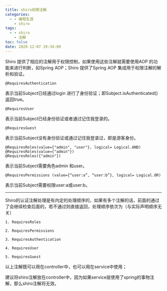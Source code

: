 ```yaml
---
title: shiro权限注解
categories:
  - - 编程生涯
    - shiro
tags:
  - - shiro
    - 注解
toc: false
date: 2020-12-07 19:34:09
---
```


Shiro 提供了相应的注解用于权限控制，如果使用这些注解就需要使用AOP 的功能来进行判断，如Spring AOP；Shiro 提供了Spring AOP 集成用于权限注解的解析和验证。
<!-- more -->


```
@RequiresAuthentication
```
表示当前Subject已经通过login 进行了身份验证；即Subject.isAuthenticated()返回true。

```
@RequiresUser
```
表示当前Subject已经身份验证或者通过记住我登录的。 

```
@RequiresGuest
```
表示当前Subject没有身份验证或通过记住我登录过，即是游客身份。

```
@RequiresRoles(value={"admin", "user"}, logical= Logical.AND)
@RequiresRoles(value={"admin"})
@RequiresRoles({"admin"})
```
表示当前Subject需要角色admin 和user。

```
@RequiresPermissions (value={“user:a”, “user:b”}, logical= Logical.OR)
```
表示当前Subject需要权限user:a或user:b。

----
Shiro的认证注解处理是有内定的处理顺序的，如果有多个注解的话，前面的通过了会继续检查后面的，若不通过则直接返回，处理顺序依次为（与实际声明顺序无关）
```
1. RequiresRoles

2. RequiresPermissions

3. RequiresAuthentication

4. RequiresUser

5. RequiresGuest
```
以上注解既可以用在controller中，也可以用在service中使用；

建议将shiro注解放在controller中，因为如果service层使用了spring的事物注解，那么shiro注解将无效。

